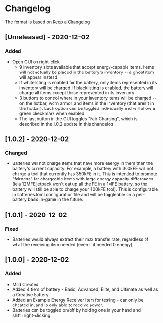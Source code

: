 # Changelog
The format is based on [Keep a Changelog](https://keepachangelog.com/en/1.0.0/)

## [Unreleased] - 2020-12-02
### Added
 - Open GUI on right-click
   - 9 inventory slots available that accept energy-capable items. Items will not actually be placed in the battery's inventory -- a ghost item will appear instead
   - If whitelisting is enabled for the battery, only items represented in its inventory will be charged. If blacklisting is enabled, the battery will charge all items except those represented in its inventory
   - 3 buttons to control where in your inventory items will be charged -- on the hotbar, worn armor, and items in the inventory (that aren't in the hotbar). Each option can be toggled individually and will show a green checkmark when enabled
   - The last button in the GUI toggles "Fair Charging", which is described in the 1.0.2 update in this changelog
 
## [1.0.2] - 2020-12-02
### Changed
 - Batteries will not charge items that have more energy in them than the battery's current capacity. For example, a battery with 300kFE will not charge a tool that currently has 350kFE in it. This is intended to promote "fairness" for chargeable items with large energy capacity differences (ie a 12MFE jetpack won't eat up all the FE in a 1MFE battery, so the battery will still be able to charge your 400kFE tool). This is configurable in batteries.toml configuration file and will be toggleable on a per-battery basis in-game in the future.
## [1.0.1] - 2020-12-02
### Fixed
 - Batteries would always extract their max transfer rate, regardless of what the receiving item needed (even if it needed 0 energy).

## [1.0.0] - 2020-12-02
### Added
 - Mod Created
 - Added 4 tiers of battery - Basic, Advanced, Elite, and Ultimate as well as a Creative Battery.
 - Added an Example Energy Receiver Item for testing - can only be cheated in, and is only able to receive power.
 - Batteries can be toggled on/off by holding one in your hand and shift+right-clicking.